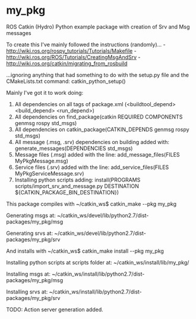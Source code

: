 my_pkg
======

ROS Catkin (Hydro) Python example package with creation of Srv and Msg messages


To create this I've mainly followed the instructions (randomly)...
-http://wiki.ros.org/rospy_tutorials/Tutorials/Makefile
-http://wiki.ros.org/ROS/Tutorials/CreatingMsgAndSrv
-http://wiki.ros.org/catkin/migrating_from_rosbuild

...ignoring anything that had something to do with the setup.py file and the CMakeLists.txt command: catkin_python_setup()

Mainly I've got it to work doing:
1) All dependencies on all tags of package.xml (<buildtool_depend> <build_depend> <run_depend>)
2) All dependencies on find_package(catkin REQUIRED COMPONENTS genmsg rospy std_msgs)
3) All dependencies on catkin_package(CATKIN_DEPENDS genmsg rospy std_msgs)
4) All message (.msg, .srv) dependencies on building added with: generate_messages(DEPENDENCIES std_msgs)
5) Message files (.msg) added with the line:  add_message_files(FILES MyPkgMessage.msg)
6) Service files (.srv) added with the line:  add_service_files(FILES MyPkgServiceMessage.srv)
7) Installing python scripts adding:  install(PROGRAMS scripts/import_srv_and_message.py DESTINATION ${CATKIN_PACKAGE_BIN_DESTINATION})


This package compiles with
~/catkin_ws$ catkin_make --pkg my_pkg

 Generating msgs at:
 ~/catkin_ws/devel/lib/python2.7/dist-packages/my_pkg/msg

 Generating srvs at:
 ~/catkin_ws/devel/lib/python2.7/dist-packages/my_pkg/srv


And installs with
~/catkin_ws$ catkin_make install --pkg my_pkg

 Installing python scripts at scripts folder at:
 ~/catkin_ws/install/lib/my_pkg/

 Installing msgs at:
 ~/catkin_ws/install/lib/python2.7/dist-packages/my_pkg/msg
 
 Installing srvs at:
 ~/catkin_ws/install/lib/python2.7/dist-packages/my_pkg/srv
 
 TODO: Action server generation added.
